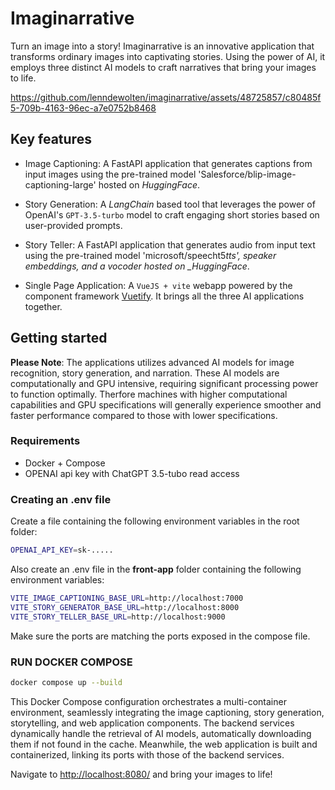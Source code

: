 # Imaginarrative

Turn an image into a story! Imaginarrative is an innovative application that transforms ordinary images into captivating stories. Using the power of AI, it employs three distinct AI models to craft narratives that bring your images to life.

https://github.com/lenndewolten/imaginarrative/assets/48725857/c80485f5-709b-4163-96ec-a7e0752b8468



## Key features

- Image Captioning: A FastAPI application that generates captions from input images using the pre-trained model 'Salesforce/blip-image-captioning-large' hosted on _HuggingFace_.

- Story Generation: A _LangChain_ based tool that leverages the power of OpenAI's `GPT-3.5-turbo` model to craft engaging short stories based on user-provided prompts.

- Story Teller: A FastAPI application that generates audio from input text using the pre-trained model 'microsoft/speecht5*tts', speaker embeddings, and a vocoder hosted on \_HuggingFace*.

- Single Page Application: A `VueJS + vite` webapp powered by the component framework [Vuetify](https://vuetifyjs.com/en/). It brings all the three AI applications together.

## Getting started

**Please Note**: The applications utilizes advanced AI models for image recognition, story generation, and narration. These AI models are computationally and GPU intensive, requiring significant processing power to function optimally. Therfore machines with higher computational capabilities and GPU specifications will generally experience smoother and faster performance compared to those with lower specifications.

### Requirements

- Docker + Compose
- OPENAI api key with ChatGPT 3.5-tubo read access

### Creating an .env file

Create a file containing the following environment variables in the root folder:

```bash
OPENAI_API_KEY=sk-.....
```

Also create an .env file in the **front-app** folder containing the following environment variables:

```bash
VITE_IMAGE_CAPTIONING_BASE_URL=http://localhost:7000
VITE_STORY_GENERATOR_BASE_URL=http://localhost:8000
VITE_STORY_TELLER_BASE_URL=http://localhost:9000
```

Make sure the ports are matching the ports exposed in the compose file.

### RUN DOCKER COMPOSE

```bash
docker compose up --build
```

This Docker Compose configuration orchestrates a multi-container environment, seamlessly integrating the image captioning, story generation, storytelling, and web application components. The backend services dynamically handle the retrieval of AI models, automatically downloading them if not found in the cache. Meanwhile, the web application is built and containerized, linking its ports with those of the backend services.

Navigate to [http://localhost:8080/](http://localhost:8080/) and bring your images to life!
